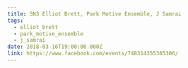 ```yaml
---
title: SN3 Elliot Brett, Park Motive Ensemble, J Samrai
tags:
  - elliot_brett
  - park_motive_ensemble
  - j_samrai
date: 2018-03-16T19:00:00.000Z
link: https://www.facebook.com/events/748314355365306/
---
```

